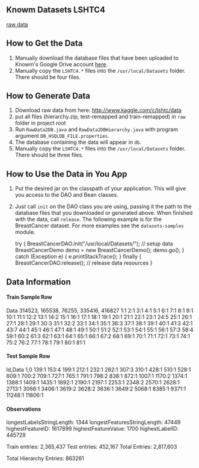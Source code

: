 ## Knowm Datasets LSHTC4

[raw data](http://www.kaggle.com/c/lshtc/data) 

## How to Get the Data

1. Manually download the database files that have been uploaded to Knowm's Google Drive account [here](https://drive.google.com/folderview?id=0ByP7_A9vXm17VXhuZzBrcnNubEE&usp=sharing#list).
1. Manually copy the `LSHTC4.*` files into the `/usr/local/Datasets` folder. There should be four files. 

## How to Generate Data

1. Download raw data from here: http://www.kaggle.com/c/lshtc/data
1. put all files (hierarchy.zip, test-remapped and train-remapped) in `raw` folder in project root
1. Run `RawData2DB.java` and `RawData2DBHierarchy.java` with program argument `DB_HSQLDB_FILE.properties`. 
1. The database containing the data will appear in `db`.
1. Manually copy the `LSHTC4.*` files into the `/usr/local/Datasets` folder. There should be three files. 

## How to Use the Data in You App

1. Put the desired jar on the classpath of your application. This will give you access to the DAO and Bean classes.
1. Just call `init` on the DAO class you are using, passing it the path to the database files that you downloaded or generated above. When finished with the data, call `release`. The following example is for the BreastCancer dataset. For more examples see the `datasets-samples` module. 


    try {
      BreastCancerDAO.init("/usr/local/Datasets/"); // setup data
      BreastCancerDemo demo = new BreastCancerDemo();
      demo.go();
    } catch (Exception e) {
      e.printStackTrace();
    } finally {
      BreastCancerDAO.release(); // release data resources
    }

## Data Information

#### Train Sample Row

Data
314523, 165538, 76255, 335416, 416827 1:1 2:1 3:1 4:1 5:1 6:1 7:1 8:1 9:1 10:1 11:1 12:2 13:1 14:2 15:1 16:1 17:1 18:1 19:1 20:1 21:1 22:1 23:1 24:5 25:1 26:1 27:1 28:1 29:1 30:3 31:1 32:2 33:1 34:1 35:1 36:3 37:1 38:1 39:1 40:1 41:3 42:1 43:7 44:1 45:1 46:1 47:1 48:1 49:1 50:1 51:2 52:1 53:1 54:1 55:1 56:1 57:3 58:4 59:1 60:2 61:3 62:1 63:1 64:1 65:1 66:1 67:2 68:1 69:1 70:1 71:1 72:1 73:1 74:1 75:2 76:2 77:1 78:1 79:1 80:1 81:1

#### Test Sample Row

Id,Data
1,0 139:1 153:4 199:1 212:1 232:1 282:1 307:3 310:1 428:1 510:1 528:1 609:1 700:2 709:1 727:1 765:1 791:1 798:2 838:1 872:1 1007:1 1170:2 1374:1 1388:1 1409:1 1435:1 1892:1 2190:1 2197:1 2253:1 2348:2 2570:1 2628:1 2713:1 3066:1 3406:1 3619:2 3628:2 3636:1 3649:2 5068:1 8385:1 9371:1 11248:1 11806:1


#### Observations

longestLabelsStringLength: 1344
longestFeaturesStringLength: 47449
highestFeatureID: 1617899
highestFeatureValue: 1700
highestLabelID: 445729

Train entries: 2,365,437
Test entries: 452,167
Total Entries: 2,817,603

Total Hierarchy Entries: 863261

